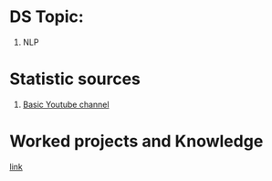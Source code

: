 # DS Topic:

1. NLP

# Statistic sources

1. [Basic Youtube channel ](https://www.youtube.com/channel/UCtYLUTtgS3k1Fg4y5tAhLbw)

# Worked projects and Knowledge 

[link](WORK)